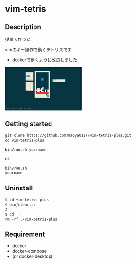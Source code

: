 # vim-tetris
## Description
授業で作った

vimのキー操作で動くテトリスです
- dockerで動くように改良しました

<img src="https://github.com/naoya0117/vim-tetris/blob/image/tetris.png?raw=true" width="50%">

## Getting started

```
git clone https://github.com/naoya0117/vim-tetris-plus.git
cd vim-tetris-plus
```
```
bin/run.sh yourname
```
or 
```
bin/run.sh
yourname
```
## Uninstall
```
$ cd vim-tetris-plus
$ bin/clear.sh
3
$ cd ..
rm -rf ./vim-tetris-plus
```



## Requirement
- docker
- docker-compose
- (or docker-desktop)
